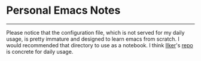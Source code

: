  # Personal Emacs  Notes
 ---
Please notice that the configuration file, which is not served for my daily usage, is pretty immature and designed to learn emacs from scratch. I would recommended that directory to use as a notebook. I think [Ilker](https://github.com/ilkerkesen)'s [repo](https://github.com/ilkerkesen) is concrete for daily usage.
